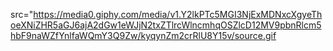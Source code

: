 src="https://media0.giphy.com/media/v1.Y2lkPTc5MGI3NjExMDNxcXgyeThoeXNiZHR5aGJ6ajA2dGw1eWJjN2txZTlrcWlncmhqOSZlcD12MV9pbnRlcm5hbF9naWZfYnlfaWQmY3Q9Zw/kyqynZm2crRlU8Y15v/source.gif
